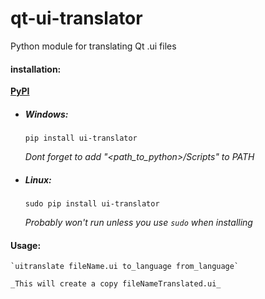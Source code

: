 # qt-ui-translator
Python module for translating Qt .ui files
#### installation:

__[PyPI](https://pypi.org/project/ui-translator/)__

* ##### Windows:
    `pip install ui-translator`
    
    _Dont forget to add "<path_to_python>/Scripts" to PATH_
   
* ##### Linux:
    `sudo pip install ui-translator`
    
    _Probably won't run unless you use `sudo` when installing_

#### Usage:
    `uitranslate fileName.ui to_language from_language`
    
    _This will create a copy fileNameTranslated.ui_
